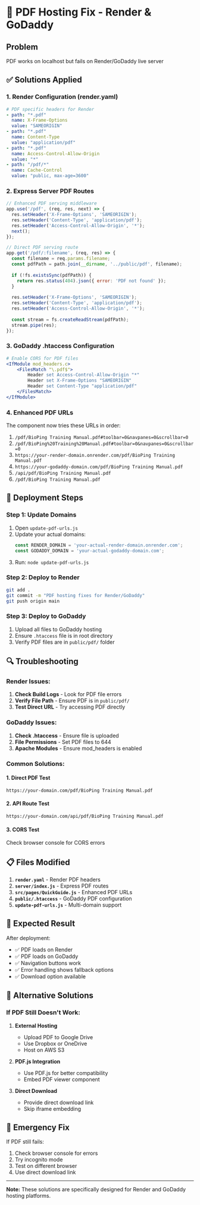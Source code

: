 # 🔧 PDF Hosting Fix - Render & GoDaddy

## Problem
PDF works on localhost but fails on Render/GoDaddy live server

## ✅ Solutions Applied

### 1. **Render Configuration (render.yaml)**
```yaml
# PDF specific headers for Render
- path: "*.pdf"
  name: X-Frame-Options
  value: "SAMEORIGIN"
- path: "*.pdf"
  name: Content-Type
  value: "application/pdf"
- path: "*.pdf"
  name: Access-Control-Allow-Origin
  value: "*"
- path: "/pdf/*"
  name: Cache-Control
  value: "public, max-age=3600"
```

### 2. **Express Server PDF Routes**
```javascript
// Enhanced PDF serving middleware
app.use('/pdf', (req, res, next) => {
  res.setHeader('X-Frame-Options', 'SAMEORIGIN');
  res.setHeader('Content-Type', 'application/pdf');
  res.setHeader('Access-Control-Allow-Origin', '*');
  next();
});

// Direct PDF serving route
app.get('/pdf/:filename', (req, res) => {
  const filename = req.params.filename;
  const pdfPath = path.join(__dirname, '../public/pdf', filename);
  
  if (!fs.existsSync(pdfPath)) {
    return res.status(404).json({ error: 'PDF not found' });
  }
  
  res.setHeader('X-Frame-Options', 'SAMEORIGIN');
  res.setHeader('Content-Type', 'application/pdf');
  res.setHeader('Access-Control-Allow-Origin', '*');
  
  const stream = fs.createReadStream(pdfPath);
  stream.pipe(res);
});
```

### 3. **GoDaddy .htaccess Configuration**
```apache
# Enable CORS for PDF files
<IfModule mod_headers.c>
    <FilesMatch "\.pdf$">
        Header set Access-Control-Allow-Origin "*"
        Header set X-Frame-Options "SAMEORIGIN"
        Header set Content-Type "application/pdf"
    </FilesMatch>
</IfModule>
```

### 4. **Enhanced PDF URLs**
The component now tries these URLs in order:
1. `/pdf/BioPing Training Manual.pdf#toolbar=0&navpanes=0&scrollbar=0`
2. `/pdf/BioPing%20Training%20Manual.pdf#toolbar=0&navpanes=0&scrollbar=0`
3. `https://your-render-domain.onrender.com/pdf/BioPing Training Manual.pdf`
4. `https://your-godaddy-domain.com/pdf/BioPing Training Manual.pdf`
5. `/api/pdf/BioPing Training Manual.pdf`
6. `/pdf/BioPing Training Manual.pdf`

## 🚀 Deployment Steps

### Step 1: Update Domains
1. Open `update-pdf-urls.js`
2. Update your actual domains:
   ```javascript
   const RENDER_DOMAIN = 'your-actual-render-domain.onrender.com';
   const GODADDY_DOMAIN = 'your-actual-godaddy-domain.com';
   ```
3. Run: `node update-pdf-urls.js`

### Step 2: Deploy to Render
```bash
git add .
git commit -m "PDF hosting fixes for Render/GoDaddy"
git push origin main
```

### Step 3: Deploy to GoDaddy
1. Upload all files to GoDaddy hosting
2. Ensure `.htaccess` file is in root directory
3. Verify PDF files are in `public/pdf/` folder

## 🔍 Troubleshooting

### Render Issues:
1. **Check Build Logs** - Look for PDF file errors
2. **Verify File Path** - Ensure PDF is in `public/pdf/`
3. **Test Direct URL** - Try accessing PDF directly

### GoDaddy Issues:
1. **Check .htaccess** - Ensure file is uploaded
2. **File Permissions** - Set PDF files to 644
3. **Apache Modules** - Ensure mod_headers is enabled

### Common Solutions:

#### 1. **Direct PDF Test**
```
https://your-domain.com/pdf/BioPing Training Manual.pdf
```

#### 2. **API Route Test**
```
https://your-domain.com/api/pdf/BioPing Training Manual.pdf
```

#### 3. **CORS Test**
Check browser console for CORS errors

## 📋 Files Modified

1. **`render.yaml`** - Render PDF headers
2. **`server/index.js`** - Express PDF routes
3. **`src/pages/QuickGuide.js`** - Enhanced PDF URLs
4. **`public/.htaccess`** - GoDaddy PDF configuration
5. **`update-pdf-urls.js`** - Multi-domain support

## 🎯 Expected Result

After deployment:
- ✅ PDF loads on Render
- ✅ PDF loads on GoDaddy
- ✅ Navigation buttons work
- ✅ Error handling shows fallback options
- ✅ Download option available

## 🔄 Alternative Solutions

### If PDF Still Doesn't Work:

1. **External Hosting**
   - Upload PDF to Google Drive
   - Use Dropbox or OneDrive
   - Host on AWS S3

2. **PDF.js Integration**
   - Use PDF.js for better compatibility
   - Embed PDF viewer component

3. **Direct Download**
   - Provide direct download link
   - Skip iframe embedding

## 🚨 Emergency Fix

If PDF still fails:
1. Check browser console for errors
2. Try incognito mode
3. Test on different browser
4. Use direct download link

---

**Note:** These solutions are specifically designed for Render and GoDaddy hosting platforms. 